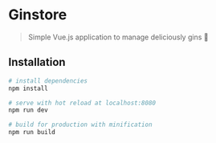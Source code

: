 # Ginstore

> Simple Vue.js application to manage deliciously gins 🍹

## Installation

``` bash
# install dependencies
npm install

# serve with hot reload at localhost:8080
npm run dev

# build for production with minification
npm run build
```
